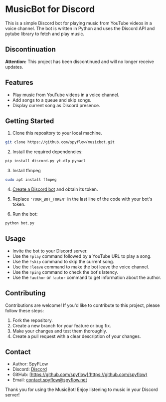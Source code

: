 # MusicBot for Discord

This is a simple Discord bot for playing music from YouTube videos in a voice channel. The bot is written in Python and uses the Discord API and pytube library to fetch and play music.

## Discontinuation

**Attention:** This project has been discontinued and will no longer receive updates.

## Features

- Play music from YouTube videos in a voice channel.
- Add songs to a queue and skip songs.
- Display current song as Discord presence.

## Getting Started

1. Clone this repository to your local machine.

```bash
git clone https://github.com/spyflow/musicbot.git
```

2. Install the required dependencies:

```bash
pip install discord.py yt-dlp pynacl
```
3. Install ffmpeg
```bash
sudo apt install ffmpeg
```   

4. [Create a Discord bot](https://discordpy.readthedocs.io/en/stable/discord.html) and obtain its token.

5. Replace `'YOUR_BOT_TOKEN'` in the last line of the code with your bot's token.

6. Run the bot:

```bash
python bot.py
```

## Usage

- Invite the bot to your Discord server.
- Use the `!play` command followed by a YouTube URL to play a song.
- Use the `!skip` command to skip the current song.
- Use the `!leave` command to make the bot leave the voice channel.
- Use the `!ping` command to check the bot's latency.
- Use the `!author` or `!autor` command to get information about the author.

## Contributing

Contributions are welcome! If you'd like to contribute to this project, please follow these steps:

1. Fork the repository.
2. Create a new branch for your feature or bug fix.
3. Make your changes and test them thoroughly.
4. Create a pull request with a clear description of your changes.

## Contact

- Author: SpyFLow
- Discord: [Discord](https://discord.com/users/533093302031876096)
- GitHub: [https://github.com/spyflow](https://github.com/spyflow)
- Email: [contact.spyflow@spyflow.net](mailto:contact.spyflow@spyflow.net)

Thank you for using the MusicBot! Enjoy listening to music in your Discord server!
